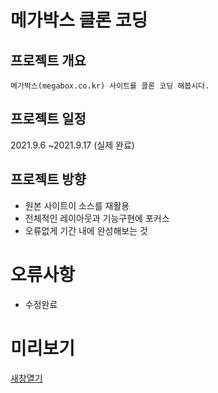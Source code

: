 # 메가박스 클론 코딩

## 프로젝트 개요
    메가박스(megabox.co.kr) 사이트를 클론 코딩 해봅시다.

## 프로젝트 일정
2021.9.6 ~2021.9.17 (실제 완료)

## 프로젝트 방향
* 원본 사이트이 소스를 재활용
* 전체적인 레이아웃과 기능구현에 포커스
* 오류없게 기간 내에 완성해보는 것

# 오류사항
* 수정완료

# 미리보기
 [새창열기](https://github.com/sum401/megabox-clone.git)
